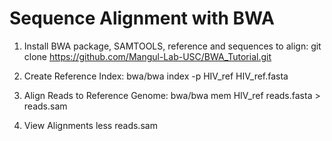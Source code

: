 
# Sequence Alignment with BWA


1. Install BWA package, SAMTOOLS, reference and sequences to align:
git clone https://github.com/Mangul-Lab-USC/BWA_Tutorial.git

2. Create Reference Index:
bwa/bwa index -p HIV_ref HIV_ref.fasta

3. Align Reads to Reference Genome:
bwa/bwa mem HIV_ref reads.fasta > reads.sam

4. View Alignments 
less reads.sam

